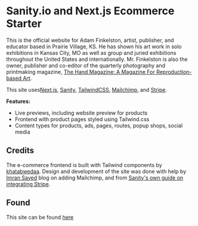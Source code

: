 # Sanity.io and Next.js Ecommerce Starter

This is the official website for Adam Finkelston, artist, publisher, and educator based in Prairie Village, KS. He has shown his art work in solo exhibitions in Kansas City, MO as well as group and juried exhibitions throughout the United States and internationally. Mr. Finkelston is also the owner, publisher and co-editor of the quarterly photography and printmaking magazine, [The Hand Magazine: A Magazine For Reproduction-based Art](https://thehandmagazine.com/).

This site uses[Next.js](https://nextjs.org), [Sanity](https://sanity.io), [TailwindCSS](https://tailwindcss.com), [Mailchimp](https://mailchimp.com), and [Stripe](https://stripe.com).


**Features:**

* Live previews, including website preview for products
* Frontend with product pages styled using Tailwind.css
* Content types for products, ads, pages, routes, popup shops, social media


## Credits

The e-commerce frontend is built with Tailwind components by [khatabwedaa](https://tailwindcomponents.com/u/khatabwedaa).
Design and development of the site was done with help by [Imran Sayed](https://imranhsayed.medium.com/adding-mailchimp-subscribe-newsletter-in-next-js-react-application-7c776daae710) blog on adding Mailchimp, and from [Sanity's own guide on integrating Stripe](https://www.sanity.io/guides/building-ecommerce-sites-with-the-stripe-api).

## Found

This site can be found [here](adamfinkelston.vercel.app) 
